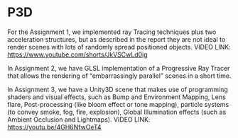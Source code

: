 # P3D
For the Assignment 1, we implemented ray Tracing techniques plus two acceleration structures, but as described in the report they are not ideal to render scenes with lots of randomly spread positioned objects. VIDEO LINK: https://www.youtube.com/shorts/JkVSCwLd0ig

In Assignment 2, we have GLSL implementation of a Progressive Ray Tracer that allows the rendering of “embarrassingly parallel” scenes in a short time.

In Assignment 3, we have a Unity3D scene that makes use of programming shaders and visual effects, such as Bump and Environment Mapping, Lens flare, Post-processing (like bloom effect or tone mapping), particle systems (to convey smoke, fog, fire, explosion), Global Illumination effects (such as Ambient Occlusion and Lightmaps).
VIDEO LINK: https://youtu.be/4GH6NfwOeT4
